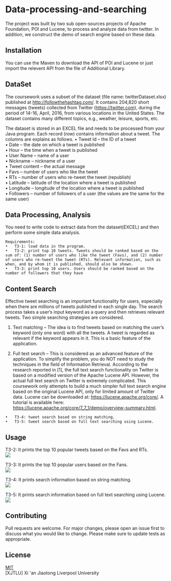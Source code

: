 # Data-processing-and-searching
The project was built by two sub open-sources projects of Apache Foundation, POI and Lucene, to process and analyze data from twitter. In addition, we construct the demo of search engine based on these data.

## Installation
You can use the Maven to download the API of POI and Lucene or just import the relevent API from the file of Additional Library.

## DataSet
The coursework uses a subset of the dataset (file name: twitterDataset.xlsx) published at http://followthehashtag.com/. It contains 204,820 short messages (tweets) collected from Twitter (https://twitter.com), during the period of 14-16, April, 2016, from various locations in the United States. The dataset contains many different topics, e.g., weather, leisure, sports, etc.

The dataset is stored in an EXCEL file and needs to be processed from your Java program. Each record (row) contains information about a tweet. The columns are explains as follows. 
•	Tweet Id – the ID of a tweet  
•	Date – the date on which a tweet is published  
•	Hour – the time when a tweet is published  
•	User Name – name of a user  
•	Nickname – nickname of a user  
•	Tweet content – the actual message  
•	Favs – number of users who like the tweet  
•	RTs – number of users who re-tweet the tweet (republish)  
•	Latitude – latitude of the location where a tweet is published  
•	Longitude – longitude of the location where a tweet is published  
•	Followers – number of followers of a user (the values are the same for the same user)  

## Data Processing, Analysis 
You need to write code to extract data from the dataset(EXCEL) and then perform some simple data analysis.
```
Requirements:
•	T3-1: load data in the program.
•	T3-2: print top 10 tweets. Tweets should be ranked based on the sum of: (1) number of users who like the tweet (Favs), and (2) number of users who re-tweet the tweet (RTs). Relevant information, such as when, and by whom it is published, should also be shown.
•	T3-3: print top 10 users. Users should be ranked based on the number of followers that they have
```
## Content Search
Effective tweet searching is an important functionality for users, especially when there are millions of tweets published in each single day. The search process takes a user’s input keyword as a query and then retrieves relevant tweets. Two simple searching strategies are considered.

1.	Text matching – The idea is to find tweets based on matching the user’s keyword (only one word) with all the tweets. A tweet is regarded as relevant if the keyword appears in it. This is a basic feature of the application.

2.	Full text search – This is considered as an advanced feature of the application. To simplify the problem, you do NOT need to study the techniques in the field of Information Retrieval. According to the research reported in [1], the full text search functionality on Twitter is based on a modified version of the Apache Lucene API. However, the actual full text search on Twitter is extremely complicated. This coursework only attempts to build a much simpler full text search engine based on the original Lucene API, only for limited amount of Twitter data. Lucene can be downloaded at: https://lucene.apache.org/core/. A tutorial is available here: https://lucene.apache.org/core/7_7_1/demo/overview-summary.html. 
```
•	T3-4: tweet search based on string matching.
•	T3-5: tweet search based on full text searching using Lucene.
```

## Usage
T3-2: It prints the top 10 popular tweets based on the Favs and RTs.  
<img src ="https://media.giphy.com/media/l3sL4wNSk35zpIraSk/giphy.gif">

T3-3: It prints the top 10 popular users based on the Fans.  
<img src ="https://media.giphy.com/media/gFJoPWsLzWtXIoN3V3/giphy.gif">

T3-4: It prints search information based on string matching.  
<img src ="https://media.giphy.com/media/ggEngsaoMfoE00Z5qt/giphy.gif">

T3-5: It prints search information based on full text searching using Lucene.  
<img src ="https://media.giphy.com/media/PhBjLu0eQIkjYZ2QbH/giphy.gif">

## Contributing
Pull requests are welcome. For major changes, please open an issue first to discuss what you would like to change.
Please make sure to update tests as appropriate.

## License
[MIT](https://choosealicense.com/licenses/mit/)  
[XJTLU] Xi 'an Jiaotong Liverpool University
